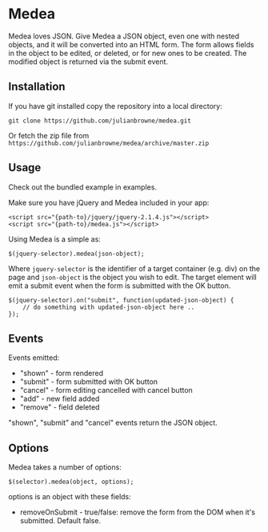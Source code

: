 
# Medea

Medea loves JSON. Give Medea a JSON object, even one with nested objects, and it will be converted into an HTML form. The form allows fields in the object to be edited, or deleted, or for new ones to be created. The modified object is returned via the submit event.

## Installation

If you have git installed copy the repository into a local directory:

    git clone https://github.com/julianbrowne/medea.git

Or fetch the zip file from ```https://github.com/julianbrowne/medea/archive/master.zip```

## Usage

Check out the bundled example in examples.

Make sure you have jQuery and Medea included in your app:

    <script src="{path-to}/jquery/jquery-2.1.4.js"></script>
    <script src="{path-to}/medea.js"></script>

Using Medea is a simple as:

    $(jquery-selector).medea(json-object);

Where `jquery-selector` is the identifier of a target container (e.g. div) on the page and `json-object` is the object you wish to edit. The target element will emit a submit event when the form is submitted with the OK button.

    $(jquery-selector).on("submit", function(updated-json-object) { 
        // do something with updated-json-object here ..
    });

## Events

Events emitted:

*   "shown"   - form rendered
*   "submit"  - form submitted with OK button
*   "cancel"  - form editing cancelled with cancel button
*   "add"     - new field added
*   "remove"  - field deleted

"shown", "submit" and "cancel" events return the JSON object.

## Options

Medea takes a number of options:

    $(selector).medea(object, options);

options is an object with these fields:

*   removeOnSubmit - true/false: remove the form from the DOM when it's submitted. Default false.
